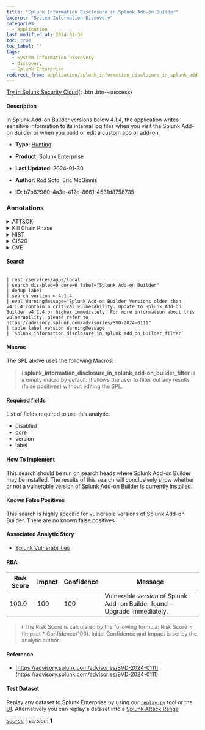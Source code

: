 ```yaml
---
title: "Splunk Information Disclosure in Splunk Add-on Builder"
excerpt: "System Information Discovery"
categories:
  - Application
last_modified_at: 2024-01-30
toc: true
toc_label: ""
tags:
  - System Information Discovery
  - Discovery
  - Splunk Enterprise
redirect_from: application/splunk_information_disclosure_in_splunk_add-on_builder/
---
```




[Try in Splunk Security Cloud](https://www.splunk.com/en_us/cyber-security.html){: .btn .btn--success}

#### Description

In Splunk Add-on Builder versions below 4.1.4, the application writes sensitive information to its internal log files when you visit the Splunk Add-on Builder or when you build or edit a custom app or add-on.

- **Type**: [Hunting](https://github.com/splunk/security_content/wiki/Detection-Analytic-Types)
- **Product**: Splunk Enterprise

- **Last Updated**: 2024-01-30
- **Author**: Rod Soto, Eric McGinnis
- **ID**: b7b82980-4a3e-412e-8661-4531d8758735

### Annotations
<details>
  <summary>ATT&CK</summary>

<div markdown="1">

#### [ATT&CK](https://attack.mitre.org/)

| ID          | Technique   | Tactic         |
| ----------- | ----------- |--------------- |
| [T1082](https://attack.mitre.org/techniques/T1082/) | System Information Discovery | Discovery |

</div>
</details>


<details>
  <summary>Kill Chain Phase</summary>

<div markdown="1">

* Exploitation


</div>
</details>


<details>
  <summary>NIST</summary>

<div markdown="1">

* DE.AE



</div>
</details>

<details>
  <summary>CIS20</summary>

<div markdown="1">

* CIS 10



</div>
</details>

<details>
  <summary>CVE</summary>

<div markdown="1">


</div>
</details>


#### Search

```

| rest /services/apps/local 
| search disabled=0 core=0 label="Splunk Add-on Builder" 
| dedup label 
| search version < 4.1.4 
| eval WarningMessage="Splunk Add-on Builder Versions older than v4.1.4 contain a critical vulnerability. Update to Splunk Add-on Builder v4.1.4 or higher immediately. For more information about this vulnerability, please refer to https://advisory.splunk.com/advisories/SVD-2024-0111" 
| table label version WarningMessage 
| `splunk_information_disclosure_in_splunk_add_on_builder_filter`
```

#### Macros
The SPL above uses the following Macros:

> :information_source:
> **splunk_information_disclosure_in_splunk_add-on_builder_filter** is a empty macro by default. It allows the user to filter out any results (false positives) without editing the SPL.



#### Required fields
List of fields required to use this analytic.
* disabled
* core
* version
* label



#### How To Implement
This search should be run on search heads where Splunk Add-on Builder may be installed.  The results of this search will conclusively show whether or not a vulnerable version of Splunk Add-on Builder is currently installed.
#### Known False Positives
This search is highly specific for vulnerable versions of Splunk Add-on Builder. There are no known false positives.

#### Associated Analytic Story
* [Splunk Vulnerabilities](/stories/splunk_vulnerabilities)




#### RBA

| Risk Score  | Impact      | Confidence   | Message      |
| ----------- | ----------- |--------------|--------------|
| 100.0 | 100 | 100 | Vulnerable $version$ of Splunk Add-on Builder found - Upgrade Immediately. |


> :information_source:
> The Risk Score is calculated by the following formula: Risk Score = (Impact * Confidence/100). Initial Confidence and Impact is set by the analytic author.


#### Reference

* [https://advisory.splunk.com/advisories/SVD-2024-0111](https://advisory.splunk.com/advisories/SVD-2024-0111)



#### Test Dataset
Replay any dataset to Splunk Enterprise by using our [`replay.py`](https://github.com/splunk/attack_data#using-replaypy) tool or the [UI](https://github.com/splunk/attack_data#using-ui).
Alternatively you can replay a dataset into a [Splunk Attack Range](https://github.com/splunk/attack_range#replay-dumps-into-attack-range-splunk-server)




[*source*](https://github.com/splunk/security_content/tree/develop/detections/application/splunk_information_disclosure_in_splunk_add-on_builder.yml) \| *version*: **1**